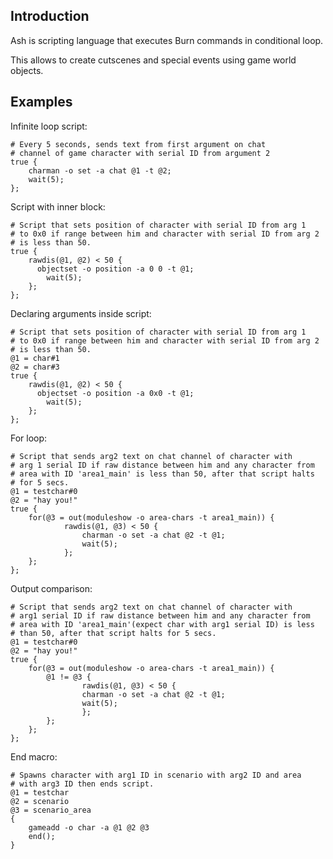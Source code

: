 ## Introduction
Ash is scripting language that executes Burn commands in conditional loop.

This allows to create cutscenes and special events using game world objects.

## Examples
Infinite loop script:
```
# Every 5 seconds, sends text from first argument on chat
# channel of game character with serial ID from argument 2
true {
    charman -o set -a chat @1 -t @2;
    wait(5);
};
```

Script with inner block:
```
# Script that sets position of character with serial ID from arg 1
# to 0x0 if range between him and character with serial ID from arg 2
# is less than 50.
true {
    rawdis(@1, @2) < 50 {
      objectset -o position -a 0 0 -t @1;
	    wait(5);
    };
};
```

Declaring arguments inside script:
```
# Script that sets position of character with serial ID from arg 1
# to 0x0 if range between him and character with serial ID from arg 2
# is less than 50.
@1 = char#1
@2 = char#3
true {
    rawdis(@1, @2) < 50 {
      objectset -o position -a 0x0 -t @1;
	    wait(5);
    };
};
```

For loop:
```
# Script that sends arg2 text on chat channel of character with
# arg 1 serial ID if raw distance between him and any character from
# area with ID 'area1_main' is less than 50, after that script halts 
# for 5 secs.
@1 = testchar#0
@2 = "hay you!"
true {
	for(@3 = out(moduleshow -o area-chars -t area1_main)) {
     		rawdis(@1, @3) < 50 {
        		charman -o set -a chat @2 -t @1;
        		wait(5);
	     	};
	};
};
```

Output comparison:
```
# Script that sends arg2 text on chat channel of character with
# arg1 serial ID if raw distance between him and any character from
# area with ID 'area1_main'(expect char with arg1 serial ID) is less 
# than 50, after that script halts for 5 secs.
@1 = testchar#0
@2 = "hay you!"
true {
	for(@3 = out(moduleshow -o area-chars -t area1_main)) {
		@1 != @3 {
	     		rawdis(@1, @3) < 50 {
				charman -o set -a chat @2 -t @1;
				wait(5);
		     	};
		};
	};
};
```

End macro:
```
# Spawns character with arg1 ID in scenario with arg2 ID and area
# with arg3 ID then ends script.
@1 = testchar
@2 = scenario
@3 = scenario_area
{
	gameadd -o char -a @1 @2 @3
	end();
}
```
